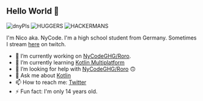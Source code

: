 ## Hello World 👋
![dnyPls](https://cdn.betterttv.net/emote/5e51dba108b4447d56a94e24/3x)
![HUGGERS](https://cdn.betterttv.net/emote/5ee959c210aaa55e2949060d/3x)
![HACKERMANS](https://cdn.betterttv.net/emote/5b490e73cf46791f8491f6f4/3x)

I'm Nico aka. NyCode. I'm a high school student from Germany. Sometimes I stream [here](https://twitch.tv/NyCodeGHG) on twitch.

- 🔭 I’m currently working on [NyCodeGHG/Roro](https://github.com/NyCodeGHG/Roro).
- 🌱 I’m currently learning [Kotlin Multiplatform](https://kotlinlang.org/docs/reference/multiplatform.html)
- 🤔 I’m looking for help with [NyCodeGHG/Roro](https://github.com/NyCodeGHG/Roro) 🙃
- 💬 Ask me about [Kotlin](https://kotlinlang.org)
- 📫 How to reach me: [Twitter](https://twitter.com/NyCodeGHG)
- ⚡ Fun fact: I'm only 14 years old.
